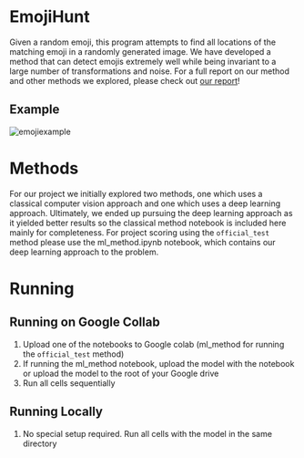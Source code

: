 # EmojiHunt
Given a random emoji, this program attempts to find all locations of the matching emoji in a randomly generated image. We have developed a method that can detect emojis extremely well while being invariant to a large number of transformations and noise. For a full report on our method and other methods we explored, please check out [our report](report.pdf)!

## Example
![emojiexample](https://user-images.githubusercontent.com/16991582/229385863-c4b9a686-fd3e-4611-b540-688f5affaec3.png)

# Methods
For our project we initially explored two methods, one which uses a classical computer vision approach and one which uses a deep learning approach. Ultimately, we ended up pursuing the deep learning approach as it yielded better results so the classical method notebook is included here mainly for completeness. For project scoring using the `official_test` method please use the ml_method.ipynb notebook, which contains our deep learning approach to the problem.

# Running
## Running on Google Collab
1. Upload one of the notebooks to Google colab (ml_method for running the `official_test` method)
2. If running the ml_method notebook, upload the model with the notebook or upload the model to the root of your Google drive
3. Run all cells sequentially

## Running Locally
1. No special setup required. Run all cells with the model in the same directory
